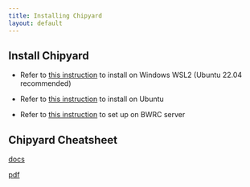 ```yaml
---
title: Installing Chipyard
layout: default
---
```


## Install Chipyard

- Refer to [this instruction](https://notes.tk233.xyz/chipyard-soc-fpga/setting-up-chipyard/setting-up-chipyard-windows-subsystem-linux) to install on Windows WSL2 (Ubuntu 22.04 recommended)

- Refer to [this instruction](https://notes.tk233.xyz/chipyard-soc-fpga/setting-up-chipyard/setting-up-chipyard-ubuntu) to install on Ubuntu

- Refer to [this instruction](https://notes.tk233.xyz/chipyard-soc-fpga/setting-up-chipyard/setting-up-chipyard-bwrc-machines) to set up on BWRC server


## Chipyard Cheatsheet

[docs](https://docs.google.com/document/d/1hj8Q8EKpvDe7y_TBqoqWunjOoMvQhrckXg7e4ic5bV0/edit?usp=sharing)

[pdf](https://github.com/ucb-ee290c/ucb-ee290c.github.io/blob/e1ef2d27b945883b34b90a4aa59636c769052cdd/semesters/fa23/files/Chipyard%20Lab%20Cheatsheet.pdf)
